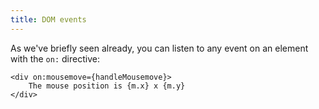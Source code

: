 ```yaml
---
title: DOM events
---
```


As we've briefly seen already, you can listen to any event on an element with the `on:` directive:

```svelte
<div on:mousemove={handleMousemove}>
	The mouse position is {m.x} x {m.y}
</div>
```
